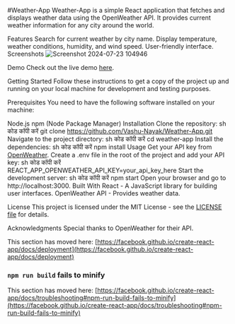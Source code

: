 #Weather-App
Weather-App is a simple React application that fetches and displays weather data using the OpenWeather API. It provides current weather information for any city around the world.

Features
Search for current weather by city name.
Display temperature, weather conditions, humidity, and wind speed.
User-friendly interface.
Screenshots
![Screenshot 2024-07-23 104946](https://github.com/user-attachments/assets/9b6aebfc-7390-45c6-96c8-3cedc3762024)

Demo
Check out the live demo [here](https://relaxed-otter-1f4027.netlify.app/).

Getting Started
Follow these instructions to get a copy of the project up and running on your local machine for development and testing purposes.

Prerequisites
You need to have the following software installed on your machine:

Node.js
npm (Node Package Manager)
Installation
Clone the repository:
sh
कोड कॉपी करें
git clone https://github.com/Vashu-Nayak/Weather-App.git
Navigate to the project directory:
sh
कोड कॉपी करें
cd weather-app
Install the dependencies:
sh
कोड कॉपी करें
npm install
Usage
Get your API key from [OpenWeather](https://openweathermap.org/api).
Create a .env file in the root of the project and add your API key:
sh
कोड कॉपी करें
REACT_APP_OPENWEATHER_API_KEY=your_api_key_here
Start the development server:
sh
कोड कॉपी करें
npm start
Open your browser and go to http://localhost:3000.
Built With
React - A JavaScript library for building user interfaces.
OpenWeather API - Provides weather data.

License
This project is licensed under the MIT License - see the [LICENSE file]() for details.

Acknowledgments
Special thanks to OpenWeather for their API.


This section has moved here: [https://facebook.github.io/create-react-app/docs/deployment](https://facebook.github.io/create-react-app/docs/deployment)

### `npm run build` fails to minify

This section has moved here: [https://facebook.github.io/create-react-app/docs/troubleshooting#npm-run-build-fails-to-minify](https://facebook.github.io/create-react-app/docs/troubleshooting#npm-run-build-fails-to-minify)
